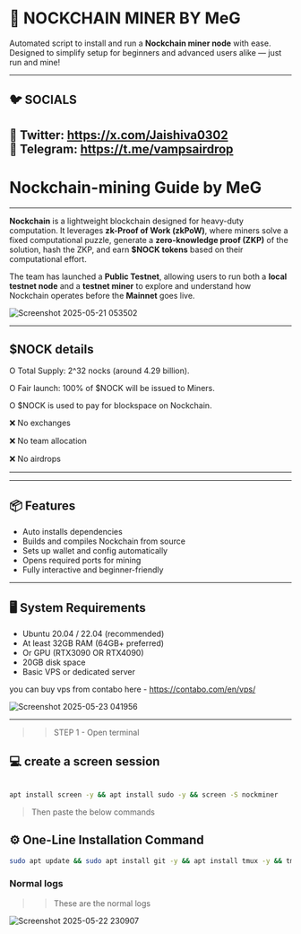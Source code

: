 # 🚀 NOCKCHAIN MINER BY MeG

Automated script to install and run a **Nockchain miner node** with ease. Designed to simplify setup for beginners and advanced users alike — just run and mine!

---

## 🐦 SOCIALS
🔗 Twitter:  https://x.com/Jaishiva0302      
💬 Telegram: https://t.me/vampsairdrop 
---

# Nockchain-mining Guide by MeG


---

**Nockchain** is a lightweight blockchain designed for heavy-duty computation. It leverages **zk-Proof of Work (zkPoW)**, where miners solve a fixed computational puzzle, generate a **zero-knowledge proof (ZKP)** of the solution, hash the ZKP, and earn **\$NOCK tokens** based on their computational effort.

The team has launched a **Public Testnet**, allowing users to run both a **local testnet node** and a **testnet miner** to explore and understand how Nockchain operates before the **Mainnet** goes live.


![Screenshot 2025-05-21 053502](https://github.com/user-attachments/assets/ad102b46-32e8-4018-9569-3c7a00aaaaeb)

---

## $NOCK details 

O Total Supply: 2^32 nocks (around 4.29 billion).

O Fair launch: 100% of $NOCK will be issued to Miners.

O $NOCK is used to pay for blockspace on Nockchain.

❌ No exchanges

❌ No team allocation

❌ No airdrops

---

---
## 📦 Features

- Auto installs dependencies
- Builds and compiles Nockchain from source
- Sets up wallet and config automatically
- Opens required ports for mining
- Fully interactive and beginner-friendly

---

## 🖥️ System Requirements

- Ubuntu 20.04 / 22.04 (recommended)
- At least 32GB RAM (64GB+ preferred)
- Or GPU (RTX3090 OR RTX4090)
- 20GB disk space
- Basic VPS or dedicated server

you can buy vps from contabo here - https://contabo.com/en/vps/

![Screenshot 2025-05-23 041956](https://github.com/user-attachments/assets/92bb9967-0201-420a-ac66-5bb4a580a24c)

---

>> STEP 1 - Open terminal


## 💻 create a screen session

```bash 

apt install screen -y && apt install sudo -y && screen -S nockminer

```
> Then paste the below commands 
## ⚙️ One-Line Installation Command

```bash
sudo apt update && sudo apt install git -y && apt install tmux -y && tmux && apt install ufw -y && git clone https://github.com/MeG0302/Nockchain-by-meg && cd Nockchain-by-meg && chmod +x setup.sh && ./setup.sh

```

### Normal logs 

>> These are the normal logs

![Screenshot 2025-05-22 230907](https://github.com/user-attachments/assets/b394c87b-9ff6-42c3-94ba-737ddebb2de7)
